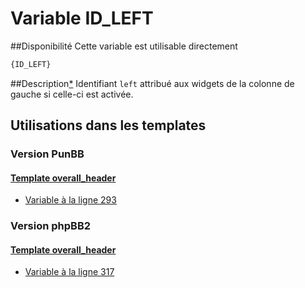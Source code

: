 # Variable ID_LEFT

##Disponibilité
Cette variable est utilisable directement

```html
{ID_LEFT}
```

##Description[*](https://fa-tvars.appspot.com/var/ID_LEFT)
Identifiant `left` attribué aux widgets de la colonne de gauche si celle-ci est activée.

## Utilisations dans les templates

### Version PunBB

#### [Template overall_header](punbb/overall_header.md#readme)
* [Variable &agrave; la ligne 293](../punbb/overall_header.tpl#L293)

### Version phpBB2

#### [Template overall_header](subsilver/overall_header.md#readme)
* [Variable &agrave; la ligne 317](../subsilver/overall_header.tpl#L317)
